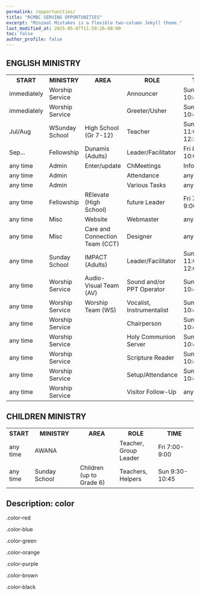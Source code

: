 ```yaml
---
permalink: /opportunities/
title: "RCMBC SERVING OPPORTUNITIES"
excerpt: "Minimal Mistakes is a flexible two-column Jekyll theme."
last_modified_at: 2025-05-07T11:59:26-08:00
toc: false
author_profile: false
---
```



## ENGLISH MINISTRY

<table class="custom-table">
  <tr>
    <th style="width: 10%;">START</th>
    <th style="width: 25%;">MINISTRY</th>
    <th style="width: 22%;">AREA</th>
    <th style="width: 21%;">ROLE</th>
    <th style="width: 22%;">TIME</th>
  </tr>
  <tr class="tooltip-hover" data-tooltip="make announcements (either in-person; or prepare on Powerpoint and/or Video, even Drama!)">
    <td><span class="color-red">immediately</span></td>
    <td><span class="color-red">Worship Service</span></td>
    <td><span class="color-red"></span></td>
    <td><span class="color-red">Announcer</span></td>
    <td><span class="color-red">Sun 9:30-10:45</span></td>
  </tr>
  <tr class="tooltip-hover" data-tooltip="welcome people; interact a bit before/after service; deal with unexpected behaviours; give/collect Connection Card">
    <td><span class="color-red">immediately</span></td>
    <td><span class="color-red">Worship Service</span></td>
    <td><span class="color-red"></span></td>
    <td><span class="color-red">Greeter/Usher</span></td>
    <td><span class="color-red">Sun 9:30-10:45</span></td>
  </tr>

<tr class="tooltip-hover" data-tooltip="co-lead the group; coordinate people to lead studies, discussions, games and other activities">
    <td><span class="color-blue">Jul/Aug</span></td>
    <td><span class="color-blue">WSunday School</span></td>
    <td><span class="color-blue">High School (Gr 7-12)</span></td>
    <td><span class="color-blue">Teacher</span></td>
    <td><span class="color-blue">Sun 11:00-12:30</span></td>
  </tr>

  <tr class="tooltip-hover" data-tooltip="take turns in lesson teaching; lead students in small group discussion and prayer for one another">
    <td><span class="color-blue">Sep...</span></td>
    <td><span class="color-blue">Fellowship</span></td>
    <td><span class="color-blue">Dunamis (Adults)</span></td>
    <td><span class="color-blue">Leader/Facilitator</span></td>
    <td><span class="color-blue">Fri 8:00-10:00</span></td>
  </tr>
  <tr class="tooltip-hover" data-tooltip="any	keep info and database current">
    <td><span class="color-green">any time</span></td>
    <td><span class="color-green">Admin</span></td>
    <td><span class="color-green">Enter/update</span></td>
    <td><span class="color-green">ChMeetings</span></td>
    <td><span class="color-green">Information</span></td>
  </tr>
  <tr class="tooltip-hover" data-tooltip="oversee/remind others to track">
    <td><span class="color-black">any time</span></td>
    <td><span class="color-black">Admin</span></td>
    <td><span class="color-black"></span></td>
    <td><span class="color-black">Attendance</span></td>
    <td><span class="color-black">any</span></td>
  </tr>
  <tr class="tooltip-hover" data-tooltip="cleaning common spaces; set up/take down; proof-reading bulletins...">
    <td><span class="color-black">any time</span></td>
    <td><span class="color-black">Admin</span></td>
    <td><span class="color-black"></span></td>
    <td><span class="color-black">Various Tasks</span></td>
    <td><span class="color-black">any</span></td>
  </tr>
  <tr class="tooltip-hover" data-tooltip="OLDIE (Observe, Learn, Do; then Inspire and Encourage others)">
    <td><span class="color-green">any time</span></td>
    <td><span class="color-green">Fellowship</span></td>
    <td><span class="color-green">RElevate (High School)</span></td>
    <td><span class="color-green">future Leader</span></td>
    <td><span class="color-green">Fri 7:00-9:00</span></td>
  </tr>
  <tr class="tooltip-hover" data-tooltip="design and update (for information and communication)">
    <td><span class="color-green">any time</span></td>
    <td><span class="color-green">Misc</span></td>
    <td><span class="color-green">Website</span></td>
    <td><span class="color-green">Webmaster</span></td>
    <td><span class="color-green">any</span></td>
  </tr>
  <tr class="tooltip-hover" data-tooltip="creatively design physical spaces for best balance between beauty, function and safety">
    <td><span class="color-green">any time</span></td>
    <td><span class="color-green">Misc</span></td>
    <td><span class="color-green">Care and Connection Team (CCT)</span></td>
    <td><span class="color-green">Designer</span></td>
    <td><span class="color-green">any</span></td>
  </tr>
  <tr class="tooltip-hover" data-tooltip="OLDIE (Observe, Learn, Do; then Inspire and Encourage others)">
    <td><span class="color-green">any time</span></td>
    <td><span class="color-green">Sunday School</span></td>
    <td><span class="color-green">IMPACT (Adults)</span></td>
    <td><span class="color-green">Leader/Facilitator</span></td>
    <td><span class="color-green">Sun 11:00-12:00</span></td>
  </tr>
  <tr class="tooltip-hover" data-tooltip="run sound mixer and/or Powerpoint; cast via OBS software to Youtube">
    <td><span class="color-green">any time</span></td>
    <td><span class="color-green">Worship Service</span></td>
    <td><span class="color-green">Audio-Visual Team (AV)</span></td>
    <td><span class="color-green">Sound and/or PPT Operator</span></td>
    <td><span class="color-green">Sun 9:30-10:45</span></td>
  </tr>
  <tr class="tooltip-hover" data-tooltip="lead congregation in worshipping God through music">
    <td><span class="color-green">any time</span></td>
    <td><span class="color-green">Worship Service</span></td>
    <td><span class="color-green">Worship Team (WS)</span></td>
    <td><span class="color-green">Vocalist, Instrumentalist</span></td>
    <td><span class="color-green">Sun 9:30-10:45</span></td>
  </tr>
  <tr class="tooltip-hover" data-tooltip="MC (in the absence of other roles: welcome people, announcements, Scripture Reading)">
    <td><span class="color-black">any time</span></td>
    <td><span class="color-black">Worship Service</span></td>
    <td><span class="color-black"></span></td>
    <td><span class="color-black">Chairperson</span></td>
    <td><span class="color-black">Sun 9:30-10:45</span></td>
  </tr>
  <tr class="tooltip-hover" data-tooltip="prepare and/or pray for/serve Holy Communion (1st Sundays)">
    <td><span class="color-black">any time</span></td>
    <td><span class="color-black">Worship Service</span></td>
    <td><span class="color-black"></span></td>
    <td><span class="color-black">Holy Communion Server</span></td>
    <td><span class="color-black">Sun 9:30-10:45</span></td>
  </tr>
  <tr class="tooltip-hover" data-tooltip="read Scripture (in-person or via Zoom); spoken, visual (drama, etc.)">
    <td><span class="color-black">any time</span></td>
    <td><span class="color-black">Worship Service</span></td>
    <td><span class="color-black"></span></td>
    <td><span class="color-black">Scripture Reader</span></td>
    <td><span class="color-black">Sun 9:30-10:45</span></td>
  </tr>
  <tr class="tooltip-hover" data-tooltip="various tasks to get Sanctuary and Classrooms ready">
    <td><span class="color-black">any time</span></td>
    <td><span class="color-black">Worship Service</span></td>
    <td><span class="color-black"></span></td>
    <td><span class="color-black">Setup/Attendance</span></td>
    <td><span class="color-black">Sun 8:45-10:45</span></td>
  </tr>
  <tr class="tooltip-hover" data-tooltip="follow up with Visitors during week">
    <td><span class="color-black">any time</span></td>
    <td><span class="color-black">Worship Service</span></td>
    <td><span class="color-black"></span></td>
    <td><span class="color-black">Visitor Follow-Up</span></td>
    <td><span class="color-black">any</span></td>
  </tr>
</table>

## CHILDREN MINISTRY
<table class="custom-table">
  <tr>
    <th style="width: 10%;">START</th>
    <th style="width: 25%;">MINISTRY</th>
    <th style="width: 22%;">AREA</th>
    <th style="width: 21%;">ROLE</th>
    <th style="width: 22%;">TIME</th>
  </tr>
  <tr class="tooltip-hover" data-tooltip="take turns in lesson teaching and/or lead students in small group work and discussion and prayer for one another">
    <td><span class="color-black">any time</span></td>
    <td><span class="color-black">AWANA</span></td>
    <td><span class="color-black"></span></td>
    <td><span class="color-black">Teacher, Group Leader</span></td>
    <td><span class="color-black">Fri 7:00-9:00</span></td>
  </tr>
  <tr class="tooltip-hover" data-tooltip="take turns in lesson teaching and/or lead students in small group work and discussion and prayer for one another">
    <td><span class="color-green">any time</span></td>
    <td><span class="color-green">Sunday School</span></td>
    <td><span class="color-green">Children (up to Grade 6)</span></td>
    <td><span class="color-green">Teachers, Helpers</span></td>
    <td><span class="color-green">Sun 9:30-10:45</span></td>
  </tr>
</table>


## Description: color 
<p class="color-red">.color-red</p>
<p class="color-blue">.color-blue</p>
<p class="color-green">.color-green</p>
<p class="color-orange">.color-orange</p>
<p class="color-purple">.color-purple</p>
<p class="color-brown">.color-brown</p>
<p class="color-black">.color-black</p>
